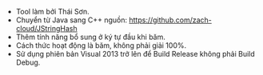 - Tool làm bởi Thái Sơn.
- Chuyển từ Java sang C++ nguồn: https://github.com/zach-cloud/JStringHash
- Thêm tính năng bổ sung ở ký tự đầu khi băm.
- Cách thức hoạt động là băm, không phải giải 100%.
- Sử dụng phiên bản Visual 2013 trở lên để Build Release không phải Build Debug.
